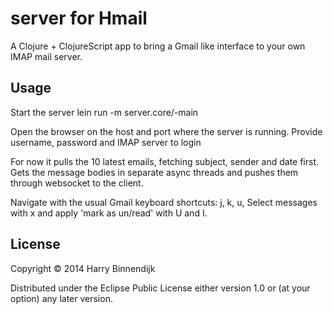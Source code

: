 # server for Hmail

A Clojure + ClojureScript app to bring a Gmail like interface to your own IMAP 
mail server.

## Usage

Start the server
lein run -m server.core/-main <port>

Open the browser on the host and port where the server is running.
Provide username, password and IMAP server to login

For now it pulls the 10 latest emails, fetching subject, sender and date first.
Gets the message bodies in separate async threads and pushes them through websocket to the client.

Navigate with the usual Gmail keyboard shortcuts: j, k, u, <enter>
Select messages with x and apply 'mark as un/read' with U and I.

## License

Copyright © 2014 Harry Binnendijk

Distributed under the Eclipse Public License either version 1.0 or (at
your option) any later version.
